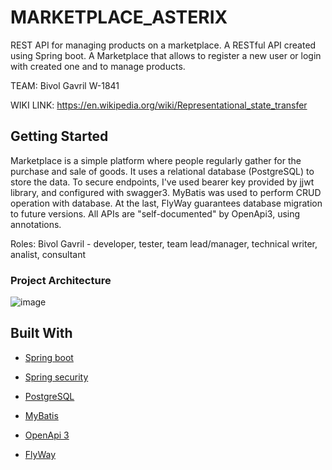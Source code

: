 # MARKETPLACE_ASTERIX
REST API for managing products on a marketplace.  A RESTful API created using Spring boot. A Marketplace that allows to register a new user or login with created one and to manage products.

TEAM: Bivol Gavril W-1841

WIKI LINK: https://en.wikipedia.org/wiki/Representational_state_transfer

## Getting Started

Marketplace is a simple platform where people
regularly gather for the purchase and sale of goods. 
It uses a relational database (PostgreSQL) to store the data. 
To secure endpoints, I've used bearer key provided by 
jjwt library, and configured with swagger3. MyBatis was used to
perform CRUD operation with database. At the last, FlyWay guarantees
database migration to future versions.
All APIs are "self-documented" by OpenApi3, using annotations.

Roles: Bivol Gavril - developer, tester, team lead/manager, technical writer, analist, consultant

### Project Architecture

![image](https://user-images.githubusercontent.com/68549495/134802261-28e328c8-85af-4d2f-852a-9ed1b1006727.png)

## Built With

- [Spring boot](https://spring.io/projects/spring-boot/)

- [Spring security](https://spring.io/projects/spring-security/)

- [PostgreSQL](https://www.postgresql.org/)

- [MyBatis](https://mybatis.org/mybatis-3/)

- [OpenApi 3](https://springdoc.org//)

- [FlyWay](https://flywaydb.org//)


